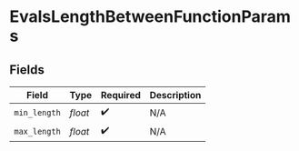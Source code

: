 # EvalsLengthBetweenFunctionParams


## Fields

| Field              | Type               | Required           | Description        |
| ------------------ | ------------------ | ------------------ | ------------------ |
| `min_length`       | *float*            | :heavy_check_mark: | N/A                |
| `max_length`       | *float*            | :heavy_check_mark: | N/A                |